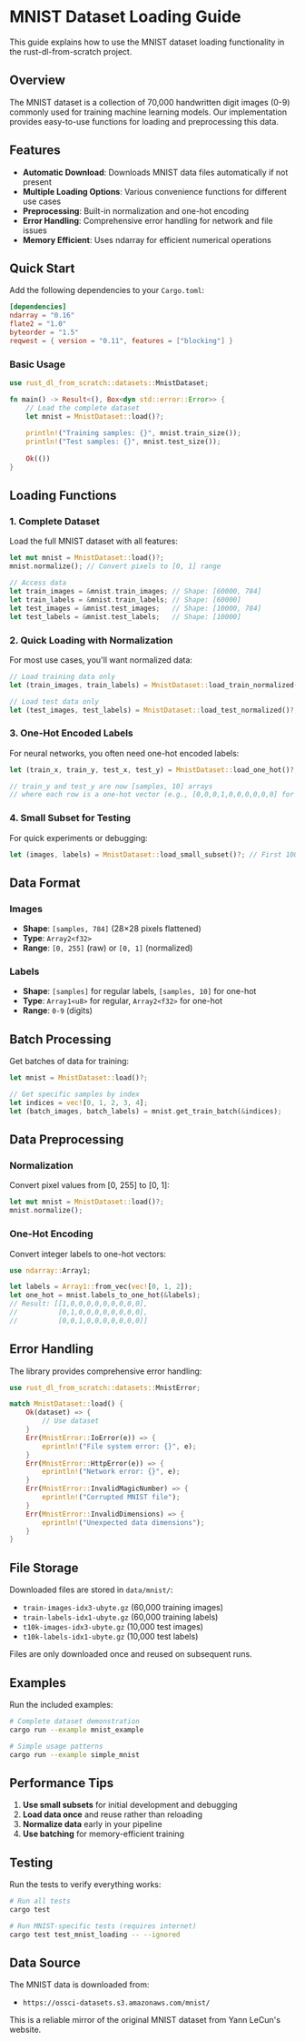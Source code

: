 # MNIST Dataset Loading Guide

This guide explains how to use the MNIST dataset loading functionality in the rust-dl-from-scratch project.

## Overview

The MNIST dataset is a collection of 70,000 handwritten digit images (0-9) commonly used for training machine learning models. Our implementation provides easy-to-use functions for loading and preprocessing this data.

## Features

- **Automatic Download**: Downloads MNIST data files automatically if not present
- **Multiple Loading Options**: Various convenience functions for different use cases
- **Preprocessing**: Built-in normalization and one-hot encoding
- **Error Handling**: Comprehensive error handling for network and file issues
- **Memory Efficient**: Uses ndarray for efficient numerical operations

## Quick Start

Add the following dependencies to your `Cargo.toml`:

```toml
[dependencies]
ndarray = "0.16"
flate2 = "1.0"
byteorder = "1.5"
reqwest = { version = "0.11", features = ["blocking"] }
```

### Basic Usage

```rust
use rust_dl_from_scratch::datasets::MnistDataset;

fn main() -> Result<(), Box<dyn std::error::Error>> {
    // Load the complete dataset
    let mnist = MnistDataset::load()?;
    
    println!("Training samples: {}", mnist.train_size());
    println!("Test samples: {}", mnist.test_size());
    
    Ok(())
}
```

## Loading Functions

### 1. Complete Dataset

Load the full MNIST dataset with all features:

```rust
let mut mnist = MnistDataset::load()?;
mnist.normalize(); // Convert pixels to [0, 1] range

// Access data
let train_images = &mnist.train_images; // Shape: [60000, 784]
let train_labels = &mnist.train_labels; // Shape: [60000]
let test_images = &mnist.test_images;   // Shape: [10000, 784]
let test_labels = &mnist.test_labels;   // Shape: [10000]
```

### 2. Quick Loading with Normalization

For most use cases, you'll want normalized data:

```rust
// Load training data only
let (train_images, train_labels) = MnistDataset::load_train_normalized()?;

// Load test data only
let (test_images, test_labels) = MnistDataset::load_test_normalized()?;
```

### 3. One-Hot Encoded Labels

For neural networks, you often need one-hot encoded labels:

```rust
let (train_x, train_y, test_x, test_y) = MnistDataset::load_one_hot()?;

// train_y and test_y are now [samples, 10] arrays
// where each row is a one-hot vector (e.g., [0,0,0,1,0,0,0,0,0,0] for digit 3)
```

### 4. Small Subset for Testing

For quick experiments or debugging:

```rust
let (images, labels) = MnistDataset::load_small_subset()?; // First 1000 samples
```

## Data Format

### Images
- **Shape**: `[samples, 784]` (28×28 pixels flattened)
- **Type**: `Array2<f32>`
- **Range**: `[0, 255]` (raw) or `[0, 1]` (normalized)

### Labels
- **Shape**: `[samples]` for regular labels, `[samples, 10]` for one-hot
- **Type**: `Array1<u8>` for regular, `Array2<f32>` for one-hot
- **Range**: `0-9` (digits)

## Batch Processing

Get batches of data for training:

```rust
let mnist = MnistDataset::load()?;

// Get specific samples by index
let indices = vec![0, 1, 2, 3, 4];
let (batch_images, batch_labels) = mnist.get_train_batch(&indices);
```

## Data Preprocessing

### Normalization

Convert pixel values from [0, 255] to [0, 1]:

```rust
let mut mnist = MnistDataset::load()?;
mnist.normalize();
```

### One-Hot Encoding

Convert integer labels to one-hot vectors:

```rust
use ndarray::Array1;

let labels = Array1::from_vec(vec![0, 1, 2]);
let one_hot = mnist.labels_to_one_hot(&labels);
// Result: [[1,0,0,0,0,0,0,0,0,0],
//          [0,1,0,0,0,0,0,0,0,0],
//          [0,0,1,0,0,0,0,0,0,0]]
```

## Error Handling

The library provides comprehensive error handling:

```rust
use rust_dl_from_scratch::datasets::MnistError;

match MnistDataset::load() {
    Ok(dataset) => {
        // Use dataset
    }
    Err(MnistError::IoError(e)) => {
        eprintln!("File system error: {}", e);
    }
    Err(MnistError::HttpError(e)) => {
        eprintln!("Network error: {}", e);
    }
    Err(MnistError::InvalidMagicNumber) => {
        eprintln!("Corrupted MNIST file");
    }
    Err(MnistError::InvalidDimensions) => {
        eprintln!("Unexpected data dimensions");
    }
}
```

## File Storage

Downloaded files are stored in `data/mnist/`:
- `train-images-idx3-ubyte.gz` (60,000 training images)
- `train-labels-idx1-ubyte.gz` (60,000 training labels)
- `t10k-images-idx3-ubyte.gz` (10,000 test images)
- `t10k-labels-idx1-ubyte.gz` (10,000 test labels)

Files are only downloaded once and reused on subsequent runs.

## Examples

Run the included examples:

```bash
# Complete dataset demonstration
cargo run --example mnist_example

# Simple usage patterns
cargo run --example simple_mnist
```

## Performance Tips

1. **Use small subsets** for initial development and debugging
2. **Load data once** and reuse rather than reloading
3. **Normalize data** early in your pipeline
4. **Use batching** for memory-efficient training

## Testing

Run the tests to verify everything works:

```bash
# Run all tests
cargo test

# Run MNIST-specific tests (requires internet)
cargo test test_mnist_loading -- --ignored
```

## Data Source

The MNIST data is downloaded from:
- `https://ossci-datasets.s3.amazonaws.com/mnist/`

This is a reliable mirror of the original MNIST dataset from Yann LeCun's website.